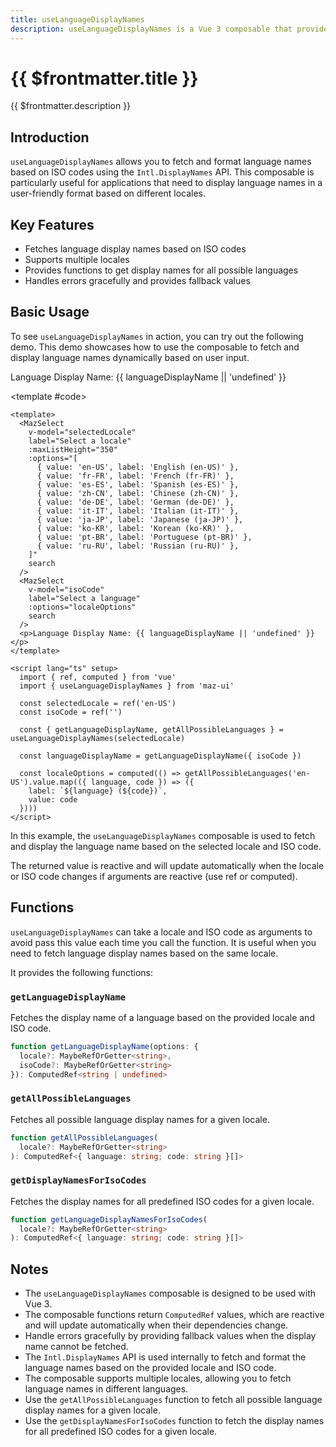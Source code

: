 ```yaml
---
title: useLanguageDisplayNames
description: useLanguageDisplayNames is a Vue 3 composable that provides functions to work with language display names based on ISO codes. It leverages the Intl.DisplayNames API to fetch and format language names. This composable is useful for applications that need to display language names in a user-friendly format based on different locales.
---
```


# {{ $frontmatter.title }}

{{ $frontmatter.description }}

## Introduction

`useLanguageDisplayNames` allows you to fetch and format language names based on ISO codes using the `Intl.DisplayNames` API. This composable is particularly useful for applications that need to display language names in a user-friendly format based on different locales.

## Key Features

- Fetches language display names based on ISO codes
- Supports multiple locales
- Provides functions to get display names for all possible languages
- Handles errors gracefully and provides fallback values

## Basic Usage

To see `useLanguageDisplayNames` in action, you can try out the following demo. This demo showcases how to use the composable to fetch and display language names dynamically based on user input.

<ComponentDemo>
  <div class="maz-flex maz-flex-col maz-gap-4 maz-items-start">
    <MazSelect
      v-model="selectedLocale"
      label="Select a locale"
      :maxListHeight="350"
      :options="[
        { value: 'en-US', label: 'English (en-US)' },
        { value: 'fr-FR', label: 'French (fr-FR)' },
        { value: 'es-ES', label: 'Spanish (es-ES)' },
        { value: 'zh-CN', label: 'Chinese (zh-CN)' },
        { value: 'de-DE', label: 'German (de-DE)' },
        { value: 'it-IT', label: 'Italian (it-IT)' },
        { value: 'ja-JP', label: 'Japanese (ja-JP)' },
        { value: 'ko-KR', label: 'Korean (ko-KR)' },
        { value: 'pt-BR', label: 'Portuguese (pt-BR)' },
        { value: 'ru-RU', label: 'Russian (ru-RU)' },
      ]"
      search
    />
    <MazSelect
      v-model="isoCode"
      label="Select a language"
      :options="localeOptions"
      search
    />
    <p>Language Display Name: {{ languageDisplayName || 'undefined' }}</p>
  </div>

  <template #code>

  ```vue
  <template>
    <MazSelect
      v-model="selectedLocale"
      label="Select a locale"
      :maxListHeight="350"
      :options="[
        { value: 'en-US', label: 'English (en-US)' },
        { value: 'fr-FR', label: 'French (fr-FR)' },
        { value: 'es-ES', label: 'Spanish (es-ES)' },
        { value: 'zh-CN', label: 'Chinese (zh-CN)' },
        { value: 'de-DE', label: 'German (de-DE)' },
        { value: 'it-IT', label: 'Italian (it-IT)' },
        { value: 'ja-JP', label: 'Japanese (ja-JP)' },
        { value: 'ko-KR', label: 'Korean (ko-KR)' },
        { value: 'pt-BR', label: 'Portuguese (pt-BR)' },
        { value: 'ru-RU', label: 'Russian (ru-RU)' },
      ]"
      search
    />
    <MazSelect
      v-model="isoCode"
      label="Select a language"
      :options="localeOptions"
      search
    />
    <p>Language Display Name: {{ languageDisplayName || 'undefined' }}</p>
  </template>

  <script lang="ts" setup>
    import { ref, computed } from 'vue'
    import { useLanguageDisplayNames } from 'maz-ui'

    const selectedLocale = ref('en-US')
    const isoCode = ref('')

    const { getLanguageDisplayName, getAllPossibleLanguages } = useLanguageDisplayNames(selectedLocale)

    const languageDisplayName = getLanguageDisplayName({ isoCode })

    const localeOptions = computed(() => getAllPossibleLanguages('en-US').value.map(({ language, code }) => ({
      label: `${language} (${code})`,
      value: code
    })))
  </script>

  ```

  </template>

</ComponentDemo>

In this example, the `useLanguageDisplayNames` composable is used to fetch and display the language name based on the selected locale and ISO code.

The returned value is reactive and will update automatically when the locale or ISO code changes if arguments are reactive (use ref or computed).

## Functions

`useLanguageDisplayNames` can take a locale and ISO code as arguments to avoid pass this value each time you call the function. It is useful when you need to fetch language display names based on the same locale.

It provides the following functions:

### `getLanguageDisplayName`

Fetches the display name of a language based on the provided locale and ISO code.

```ts
function getLanguageDisplayName(options: {
  locale?: MaybeRefOrGetter<string>,
  isoCode?: MaybeRefOrGetter<string>
}): ComputedRef<string | undefined>
```

### `getAllPossibleLanguages`

Fetches all possible language display names for a given locale.

```ts
function getAllPossibleLanguages(
  locale?: MaybeRefOrGetter<string>
): ComputedRef<{ language: string; code: string }[]>
```

### `getDisplayNamesForIsoCodes`

Fetches the display names for all predefined ISO codes for a given locale.

```ts
function getLanguageDisplayNamesForIsoCodes(
  locale?: MaybeRefOrGetter<string>
): ComputedRef<{ language: string; code: string }[]>
```

## Notes

- The `useLanguageDisplayNames` composable is designed to be used with Vue 3.
- The composable functions return `ComputedRef` values, which are reactive and will update automatically when their dependencies change.
- Handle errors gracefully by providing fallback values when the display name cannot be fetched.
- The `Intl.DisplayNames` API is used internally to fetch and format the language names based on the provided locale and ISO code.
- The composable supports multiple locales, allowing you to fetch language names in different languages.
- Use the `getAllPossibleLanguages` function to fetch all possible language display names for a given locale.
- Use the `getDisplayNamesForIsoCodes` function to fetch the display names for all predefined ISO codes for a given locale.

<script lang="ts" setup>
import { ref, computed } from 'vue'
import { useLanguageDisplayNames } from 'maz-ui'

const selectedLocale = ref('en-US')
const isoCode = ref('')

const { getLanguageDisplayName, getAllPossibleLanguages } = useLanguageDisplayNames(selectedLocale)

const languageDisplayName = getLanguageDisplayName({ isoCode })

const localeOptions = computed(() => getAllPossibleLanguages('en-US').value.map(({ language, code }) => ({
  label: `${language} (${code})`,
  value: code
})))
</script>
